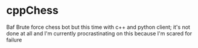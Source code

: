 # cppChess

Baf Brute force chess bot but this time with c++ and python client; it's not done at all and I'm currently procrastinating on this because I'm scared for failure
